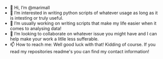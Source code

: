- 👋 Hi, I’m @marimall
- 👀 I’m interested in writing python scripts of whatever usage as long as it is intesting or truly useful.
- 🌱 I’m usually working on writing scripts that make my life easier when it comes to analysing data!
- 💞️ I’m looking to collaborate on whatever issue you might have and I can help make your work a litlle less sufferable.
- 📫 How to reach me: Well good luck with that! Kidding of course. If you read my repositories readme's you can find my contact information!

<!---
marimall/marimall is a ✨ special ✨ repository because its `README.md` (this file) appears on your GitHub profile.
You can click the Preview link to take a look at your changes.
--->
